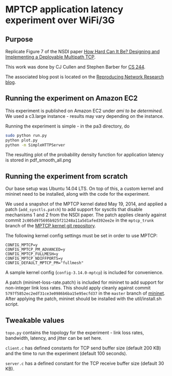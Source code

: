MPTCP application latency experiment over WiFi/3G
=================================================

Purpose
-------
Replicate Figure 7 of the NSDI paper [How Hard Can It Be? Designing and Implementing a Deployable Multipath TCP](https://www.usenix.org/conference/nsdi12/technical-sessions/presentation/raiciu).

This work was done by CJ Cullen and Stephen Barber for [CS 244](http://cs244.stanford.edu).

The associated blog post is located on the [Reproducing Network Research blog](http://reproducingnetworkresearch.wordpress.com/2014/05/29/cs-244-14-mptcp-latency-on-wifi3g/).

Running the experiment on Amazon EC2
------------------------------------
This experiment is published on Amazon EC2 under *ami to be determined*. We used
a c3.large instance - results may vary depending on the instance.

Running the experiment is simple - in the pa3 directory, do
```sh
sudo python run.py
python plot.py
python -m SimpleHTTPServer
```

The resulting plot of the probability density function for application latency
is stored in pdf_smooth_all.png

Running the experiment from scratch
-----------------------------------
Our base setup was Ubuntu 14.04 LTS. On top of this, a custom kernel and mininet
need to be installed, along with the code for the experiment.

We used a snapshot of the MPTCP kernel dated May 19, 2014, and applied a patch
(`add_sysctls.patch`) to add support for sysctls that disable mechanisms 1 and 2
from the NSDI paper. The patch applies cleanly against commit
`2c005d975695b925f21248a11a5d1afed392ee2e` in the `mptcp_trunk` branch of the
[MPTCP kernel git repository](https://github.com/multipath-tcp/mptcp).

The following kernel config settings must be set in order to use MPTCP:
```
CONFIG_MPTCP=y
CONFIG_MPTCP_PM_ADVANCED=y
CONFIG_MPTCP_FULLMESH=y
CONFIG_MPTCP_NDIFFPORTS=y
CONFIG_DEFAULT_MPTCP_PM="fullmesh"
```

A sample kernel config (`config-3.14.0-mptcp`) is included for convenience.

A patch (mininet-loss-rate.patch) is included for mininet to add support for
non-integer link loss rates.
This should apply cleanly against commit
`5797f5852ec2edf31ce3e0986b6ba15e95ecfd37` in the `master` branch of
[mininet](https://github.com/mininet/mininet). After applying the patch, mininet
should be installed with the util/install.sh script.

Tweakable values
----------------
`topo.py` contains the topology for the experiment - link loss rates, bandwidth,
latency, and jitter can be set here.

`client.c` has defined constants for TCP send buffer size (default 200 KB) and the time to run
the experiment (default 100 seconds).

`server.c` has a defined constant for the TCP receive buffer size (default 30
KB).

